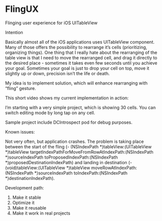 FlingUX
=======

Flinging user experience for iOS UITableView


Intention

Basically almost all of the iOS applications uses UITableView component. Many of those offers the possibility to rearrange it’s cells (prioritizing, organizing things). One thing that I really hate about the rearranging of the table view is that I need to move the rearranged cell, and drag it directly to the desired place - sometimes it takes even few seconds until you achieve your goal. Sometimes your goal is just to drop your cell on top, move it slightly up or down, precision isn’t the life or death.

My idea is to implement solution, which will enhance rearranging with “fling” gesture.

This short video shows my current implementation in action:



I’m starting with a very simple project, which is showing 30 cells. You can switch editing mode by long tap on any cell.

Sample project include DCIntrospect pod for debug purposes.

Known issues:

Not very often, but application crashes. The problem is taking place between the start of the fling (- (NSIndexPath *)tableView:(UITableView *)tableView targetIndexPathForMoveFromRowAtIndexPath:(NSIndexPath *)sourceIndexPath toProposedIndexPath:(NSIndexPath *)proposedDestinationIndexPath) and landing in destination (- (void)tableView:(UITableView *)tableView moveRowAtIndexPath:(NSIndexPath *)sourceIndexPath toIndexPath:(NSIndexPath *)destinationIndexPath).

Development path:


  1. Make it stable
  2. Optimize it
  3. Make it reusable
  4. Make it work in real projects
